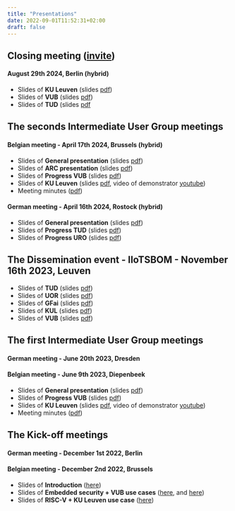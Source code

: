```yaml
---
title: "Presentations"
date: 2022-09-01T11:52:31+02:00
draft: false
---
```


## Closing meeting ([invite](/files/invite.pdf))
#### August 29th 2024, Berlin (hybrid)
* Slides of **KU Leuven** (slides [pdf](/files/Year2_KUL.pdf))<!--, video of demonstrator [youtube](https://youtu.be/b1JF19ZW8iA)) -->
* Slides of **VUB** (slides [pdf](/files/Year2_VUB.pdf))
* Slides of **TUD** (slides [pdf](/files/Year2_TUD.pdf)
<!-- * Slides of **GFaI** (slides [pdf](/files/Year2_KUL.pdf) -->
<!-- * Slides of **URo** (slides [pdf](/files/Year2_KUL.pdf) -->

## The seconds Intermediate User Group meetings

#### Belgian meeting - April 17th 2024, Brussels (hybrid)
* Slides of **General presentation** (slides [pdf](/files/D1_1_M18_00_general.pdf))
* Slides of **ARC presentation** (slides [pdf](/files/D1_1_M18_01_ARC.pdf))
* Slides of **Progress VUB** (slides [pdf](/files/D1_1_M18_02_VUB.pdf))
* Slides of **KU Leuven** (slides [pdf](/files/D1_1_M6_03_IntermediateUsergroupMeetingJune2023_KULeuven.pdf), video of demonstrator [youtube](https://youtu.be/b1JF19ZW8iA))
* Meeting minutes ([pdf](/files/D1_1_M18_04_minutes.pdf))

#### German meeting - April 16th 2024, Rostock (hybrid)
* Slides of **General presentation** (slides [pdf](/files/D1_1_M18_00_de_general.pdf))
* Slides of **Progress TUD** (slides [pdf](/files/D1_1_M18_05_TUD.pdf))
* Slides of **Progress URO** (slides [pdf](/files/D1_1_M18_06_URO.pdf))

## The Dissemination event - IIoTSBOM - November 16th 2023, Leuven

* Slides of **TUD** (slides [pdf](/files/Year1Workshop_TUD.pdf))
* Slides of **UOR** (slides [pdf](/files/Year1Workshop_ROSTOCK.pdf))
* Slides of **GFai** (slides [pdf](/files/Year1Workshop_GFaI.pdf))
* Slides of **KUL** (slides [pdf](/files/Year1Workshop_KUL.pdf))
* Slides of **VUB** (slides [pdf](/files/Year1Workshop_VUB.pdf))

 
## The first Intermediate User Group meetings

#### German meeting - June 20th 2023, Dresden

#### Belgian meeting - June 9th 2023, Diepenbeek

* Slides of **General presentation** (slides [pdf](/files/D1_1_M6_01_IntermediateUsergroupMeetingJune2023.pdf))
* Slides of **Progress VUB** (slides [pdf](/files/D1_1_M6_02_IntermediateUsergroupMeetingJune2023_VUB.pdf))
* Slides of **KU Leuven** (slides [pdf](/files/D1_1_M6_03_IntermediateUsergroupMeetingJune2023_KULeuven.pdf), video of demonstrator [youtube](https://youtu.be/yAUuDEiOQ7M))
* Meeting minutes ([pdf](/files/D1_1_M6_03_meeting_minutes.pdf))



## The Kick-off meetings

#### German meeting - December 1st 2022, Berlin

#### Belgian meeting - December 2nd 2022, Brussels

* Slides of **Introduction** ([here](https://drive.google.com/file/d/1dc_cWKdA-Nl8pu2CZh9jd3t6mTmb6Ee_/view?usp=sharing))
* Slides of **Embedded security + VUB use cases** ([here](https://drive.google.com/file/d/1bR_2ccLJKqk6At2k24mZJ5h0xkT8KQxw/view?usp=sharing), and [here](https://drive.google.com/file/d/1lLBSLq3RFJHH_QTMVKcr5lxZY7ABcSsj/view?usp=sharing))
* Slides of **RISC-V + KU Leuven use case** ([here](https://drive.google.com/file/d/1nRFGxTXrDSFfqcF61XHlo8_lX40RcPXz/view?usp=sharing))


